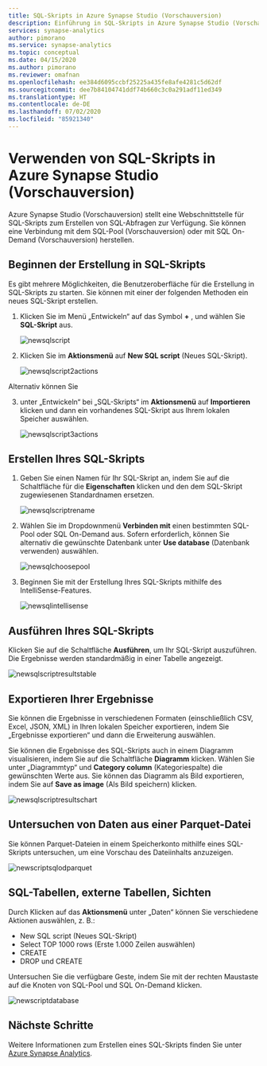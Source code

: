 ```yaml
---
title: SQL-Skripts in Azure Synapse Studio (Vorschauversion)
description: Einführung in SQL-Skripts in Azure Synapse Studio (Vorschauversion)
services: synapse-analytics
author: pimorano
ms.service: synapse-analytics
ms.topic: conceptual
ms.date: 04/15/2020
ms.author: pimorano
ms.reviewer: omafnan
ms.openlocfilehash: ee384d6095ccbf25225a435fe8afe4281c5d62df
ms.sourcegitcommit: dee7b84104741ddf74b660c3c0a291adf11ed349
ms.translationtype: HT
ms.contentlocale: de-DE
ms.lasthandoff: 07/02/2020
ms.locfileid: "85921340"
---
```

# <a name="using-sql-script-in-azure-synapse-studio-preview"></a>Verwenden von SQL-Skripts in Azure Synapse Studio (Vorschauversion)

Azure Synapse Studio (Vorschauversion) stellt eine Webschnittstelle für SQL-Skripts zum Erstellen von SQL-Abfragen zur Verfügung. Sie können eine Verbindung mit dem SQL-Pool (Vorschauversion) oder mit SQL On-Demand (Vorschauversion) herstellen. 

## <a name="begin-authoring-in-sql-script"></a>Beginnen der Erstellung in SQL-Skripts 

Es gibt mehrere Möglichkeiten, die Benutzeroberfläche für die Erstellung in SQL-Skripts zu starten. Sie können mit einer der folgenden Methoden ein neues SQL-Skript erstellen.

1. Klicken Sie im Menü „Entwickeln“ auf das Symbol **+** , und wählen Sie **SQL-Skript** aus.

    ![newsqlscript](media/author-sql-script/newsqlscript.png)

2. Klicken Sie im **Aktionsmenü** auf **New SQL script** (Neues SQL-Skript).
    
    ![newsqlscript2actions](media/author-sql-script/newsqlscript2actions.png)

Alternativ können Sie 

3. unter „Entwickeln“ bei „SQL-Skripts“ im **Aktionsmenü** auf **Importieren** klicken und dann ein vorhandenes SQL-Skript aus Ihrem lokalen Speicher auswählen.
 
    ![newsqlscript3actions](media/author-sql-script/newsqlscript3actions.png)

## <a name="create-your-sql-script"></a>Erstellen Ihres SQL-Skripts

1. Geben Sie einen Namen für Ihr SQL-Skript an, indem Sie auf die Schaltfläche für die **Eigenschaften** klicken und den dem SQL-Skript zugewiesenen Standardnamen ersetzen.
  
    ![newsqlscriptrename](media/author-sql-script/newsqlscriptrename.png)

2. Wählen Sie im Dropdownmenü **Verbinden mit** einen bestimmten SQL-Pool oder SQL On-Demand aus. Sofern erforderlich, können Sie alternativ die gewünschte Datenbank unter **Use database** (Datenbank verwenden) auswählen.
 
    ![newsqlchoosepool](media/author-sql-script/newsqlchoosepool.png)

3. Beginnen Sie mit der Erstellung Ihres SQL-Skripts mithilfe des IntelliSense-Features.

    ![newsqlintellisense](media/author-sql-script/newsqlintellisense.png)

## <a name="run-your-sql-script"></a>Ausführen Ihres SQL-Skripts

Klicken Sie auf die Schaltfläche **Ausführen**, um Ihr SQL-Skript auszuführen. Die Ergebnisse werden standardmäßig in einer Tabelle angezeigt.

![newsqlscriptresultstable](media/author-sql-script/newsqlscriptresultstable.png)

## <a name="export-your-results"></a>Exportieren Ihrer Ergebnisse

Sie können die Ergebnisse in verschiedenen Formaten (einschließlich CSV, Excel, JSON, XML) in Ihren lokalen Speicher exportieren, indem Sie „Ergebnisse exportieren“ und dann die Erweiterung auswählen.

Sie können die Ergebnisse des SQL-Skripts auch in einem Diagramm visualisieren, indem Sie auf die Schaltfläche **Diagramm** klicken. Wählen Sie unter „Diagrammtyp“ und **Category column** (Kategoriespalte) die gewünschten Werte aus. Sie können das Diagramm als Bild exportieren, indem Sie auf **Save as image** (Als Bild speichern) klicken. 

![newsqlscriptresultschart](media/author-sql-script/newsqlscriptresultschart.png)

## <a name="explore-data-from-a-parquet-file"></a>Untersuchen von Daten aus einer Parquet-Datei

Sie können Parquet-Dateien in einem Speicherkonto mithilfe eines SQL-Skripts untersuchen, um eine Vorschau des Dateiinhalts anzuzeigen.

![newscriptsqlodparquet](media/author-sql-script/newscriptsqlodparquet.png)

## <a name="sql-tables-external-tables-views"></a>SQL-Tabellen, externe Tabellen, Sichten

Durch Klicken auf das **Aktionsmenü** unter „Daten“ können Sie verschiedene Aktionen auswählen, z. B.:

- New SQL script (Neues SQL-Skript)
- Select TOP 1000 rows (Erste 1.000 Zeilen auswählen)
- CREATE
- DROP und CREATE 
 
Untersuchen Sie die verfügbare Geste, indem Sie mit der rechten Maustaste auf die Knoten von SQL-Pool und SQL On-Demand klicken.
 
![newscriptdatabase](media/author-sql-script/newscriptdatabase.png)

## <a name="next-steps"></a>Nächste Schritte

Weitere Informationen zum Erstellen eines SQL-Skripts finden Sie unter [Azure Synapse Analytics](https://docs.microsoft.com/azure/synapse-analytics).
